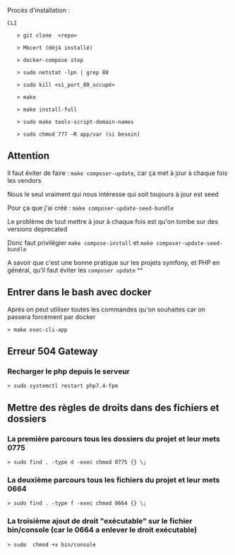 Procès d'installation : 

    CLI

       > git clone  <repo>

       > Mkcert (déjà installé)

       > docker-compose stop

       > sudo netstat -lpn | grep 80

       > sudo kill <si_port_80_occupé>

       > make

       > make install-full

       > sudo make tools-script-domain-names
       
       > sudo chmod 777 –R app/var (si besoin) 



## Attention

Il faut éviter de faire : `make composer-update`, car ça met à jour à chaque fois les vendors

Nous le seul vraiment qui nous intéresse qui soit toujours à jour est seed

Pour ça que j'ai créé : `make composer-update-seed-bundle`

Le problème de tout mettre à jour à chaque fois est qu'on tombe sur des versions deprecated

Donc faut privilégier `make compose-install` et `make composer-update-seed-bundle`

A savoir que c'est une bonne pratique sur les projets symfony, et PHP en général, qu'il faut éviter les `composer update` ^^

## Entrer dans le bash avec docker

Après on peut utiliser toutes les commandes qu'on souhaites car on passera forcément par docker

    > make exec-cli-app

## Erreur 504 Gateway 

### Recharger le php depuis le serveur

    > sudo systemctl restart php7.4-fpm

## Mettre des règles de droits dans des fichiers et dossiers

### La première parcours tous les dossiers du projet et leur mets 0775 

    > sudo find . -type d -exec chmod 0775 {} \;

### La deuxième parcours tous les fichiers du projet et leur mets 0664

    > sudo find . -type f -exec chmod 0664 {} \;

### La troisième ajout de droit "exécutable" sur le fichier bin/console (car le 0664 a enlever le droit exécutable)
    
    > sudo  chmod +x bin/console
